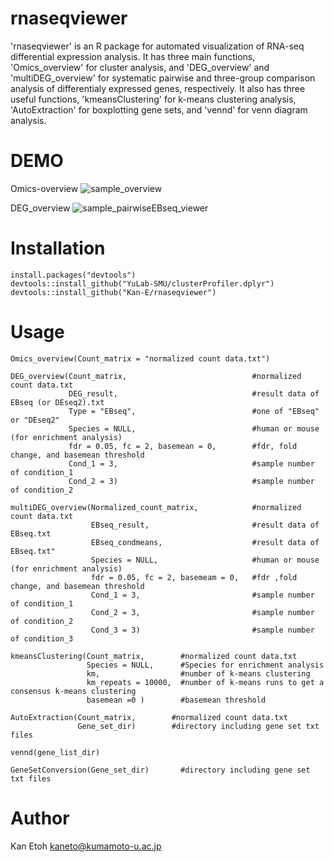 # rnaseqviewer

'rnaseqviewer' is an R package for automated visualization of RNA-seq differential expression analysis. It has three main functions, 'Omics_overview' for cluster analysis, and 'DEG_overview' and 'multiDEG_overview' for systematic pairwise and three-group comparison analysis of differentialy expressed genes, respectively.  It also has three useful functions, 'kmeansClustering' for k-means clustering analysis, 'AutoExtraction' for boxplotting gene sets, and 'vennd' for venn diagram analysis.  

# DEMO
Omics-overview
![sample_overview](https://user-images.githubusercontent.com/77435195/126021992-bcf85ab9-37ef-4409-adf0-d6d807abca12.png)

DEG_overview
![sample_pairwiseEBseq_viewer](https://user-images.githubusercontent.com/77435195/126033622-d33c24b8-14cd-4cd6-bd03-e32b1cd6c80a.png)

# Installation
```
install.packages("devtools")
devtools::install_github("YuLab-SMU/clusterProfiler.dplyr")
devtools::install_github("Kan-E/rnaseqviewer")
```
# Usage
```
Omics_overview(Count_matrix = "normalized count data.txt")

DEG_overview(Count_matrix,                            #normalized count data.txt 
             DEG_result,                              #result data of EBseq (or DEseq2).txt
             Type = "EBseq",                          #one of "EBseq" or "DEseq2"
             Species = NULL,                          #human or mouse (for enrichment analysis)
             fdr = 0.05, fc = 2, basemean = 0,        #fdr, fold change, and basemean threshold
             Cond_1 = 3,                              #sample number of condition_1
             Cond_2 = 3)                              #sample number of condition_2
             
multiDEG_overview(Normalized_count_matrix,            #normalized count data.txt 
                  EBseq_result,                       #result data of EBseq.txt
                  EBseq_condmeans,                    #result data of EBseq.txt"
                  Species = NULL,                     #human or mouse (for enrichment analysis)
                  fdr = 0.05, fc = 2, basemeam = 0,   #fdr ,fold change, and basemean threshold
                  Cond_1 = 3,                         #sample number of condition_1
                  Cond_2 = 3,                         #sample number of condition_2
                  Cond_3 = 3)                         #sample number of condition_3
             
kmeansClustering(Count_matrix,        #normalized count data.txt 
                 Species = NULL,      #Species for enrichment analysis
                 km,                  #number of k-means clustering
                 km_repeats = 10000,  #number of k-means runs to get a consensus k-means clustering
                 basemean =0 )        #basemean threshold

AutoExtraction(Count_matrix,        #normalized count data.txt 
               Gene_set_dir)        #directory including gene set txt files
               
vennd(gene_list_dir)

GeneSetConversion(Gene_set_dir)       #directory including gene set txt files

```
 
# Author
 
Kan Etoh
<kaneto@kumamoto-u.ac.jp>
